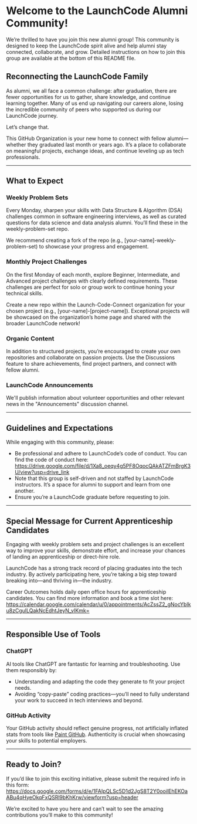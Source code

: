 # Welcome to the LaunchCode Alumni Community!

We’re thrilled to have you join this new alumni group! This community is designed to keep the LaunchCode spirit alive and help alumni stay connected, collaborate, and grow. Detailed instructions on how to join this group are available at the bottom of this README file.

## Reconnecting the LaunchCode Family

As alumni, we all face a common challenge: after graduation, there are fewer opportunities for us to gather, share knowledge, and continue learning together. Many of us end up navigating our careers alone, losing the incredible community of peers who supported us during our LaunchCode journey.

Let’s change that.

This GitHub Organization is your new home to connect with fellow alumni—whether they graduated last month or years ago. It’s a place to collaborate on meaningful projects, exchange ideas, and continue leveling up as tech professionals.

---

## What to Expect

### Weekly Problem Sets

Every Monday, sharpen your skills with Data Structure & Algorithm (DSA) challenges common in software engineering interviews, as well as curated questions for data science and data analysis alumni. You’ll find these in the weekly-problem-set repo.

We recommend creating a fork of the repo (e.g., [your-name]-weekly-problem-set) to showcase your progress and engagement.

### Monthly Project Challenges

On the first Monday of each month, explore Beginner, Intermediate, and Advanced project challenges with clearly defined requirements. These challenges are perfect for solo or group work to continue honing your technical skills.

Create a new repo within the Launch-Code-Connect organization for your chosen project (e.g., [your-name]-[project-name]). Exceptional projects will be showcased on the organization’s home page and shared with the broader LaunchCode network!

### Organic Content

In addition to structured projects, you’re encouraged to create your own repositories and collaborate on passion projects. Use the Discussions feature to share achievements, find project partners, and connect with fellow alumni.

### LaunchCode Announcements

We'll publish information about volunteer opportunities and other relevant news in the "Announcements" discussion channel.

---

## Guidelines and Expectations

While engaging with this community, please:

- Be professional and adhere to LaunchCode’s code of conduct. You can find the code of conduct here: https://drive.google.com/file/d/1Xa8_oeqy4g5PF8OqocQAkATZFmBrgK3U/view?usp=drive_link
- Note that this group is self-driven and not staffed by LaunchCode instructors. It’s a space for alumni to support and learn from one another.
- Ensure you’re a LaunchCode graduate before requesting to join.
    

---

## Special Message for Current Apprenticeship Candidates

Engaging with weekly problem sets and project challenges is an excellent way to improve your skills, demonstrate effort, and increase your chances of landing an apprenticeship or direct-hire role.

LaunchCode has a strong track record of placing graduates into the tech industry. By actively participating here, you’re taking a big step toward breaking into—and thriving in—the industry.

Career Outcomes holds daily open office hours for apprenticeship candidates. You can find more information and book a time slot here: https://calendar.google.com/calendar/u/0/appointments/AcZssZ2_gNocYbIku8zCgulLQakNcEdhtJeyN_vIKmk=

---

## Responsible Use of Tools

### ChatGPT

AI tools like ChatGPT are fantastic for learning and troubleshooting. Use them responsibly by:

- Understanding and adapting the code they generate to fit your project needs.
- Avoiding “copy-paste” coding practices—you’ll need to fully understand your work to succeed in tech interviews and beyond.
    

### GitHub Activity

Your GitHub activity should reflect genuine progress, not artificially inflated stats from tools like [Paint GitHub](https://paintgithub.com/). Authenticity is crucial when showcasing your skills to potential employers.

---

## Ready to Join?

If you’d like to join this exciting initiative, please submit the required info in this form: https://docs.google.com/forms/d/e/1FAIpQLSc5D1d2JgS8T2Y0ooilEhEKOaABu4qHyeOkqFxQSRl9bKhKrw/viewform?usp=header
    

We’re excited to have you here and can’t wait to see the amazing contributions you’ll make to this community!